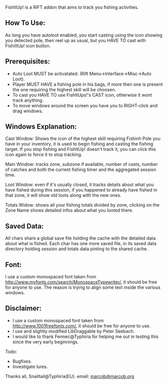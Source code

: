 FishItUp! is a RIFT addon that aims to track you fishing activities.

How To Use:
-----------
As long you have autoloot enabled, you start casting using the icon showing you detected pole, then reel up as usual, but you HAVE TO cast with FishiItUp! icon button.

Prerequisites:
--------------
- Auto Loot MUST be activatated. (Rift Menu->Interface->Misc->Auto Loot).
- Player MUST HAVE a fishing pole in his bags, if more then one is present the one requiring the highest skill will be choosen.
- To cast you HAVE TO use FishItUps!'s CAST icon, otherwise it wont track anything.
- To move windows around the screen you have you to RIGHT-click and drag windows.

Windows Explanation:
--------------------
Cast Window: 
Shows the icon of the highest skill requiring Fishinh Pole you have in your inventory, it is used to begin fishing and 
casting the fishing target. If you stop fishing and FishItUp! doesn't track it, you can click this icon again to force it 
to stop tracking.

Main Window: 
tracks zone, subzone if available, number of casts, number of catches and both the current fishing timer and the 
aggregated session time.

Loot Window: 
even if it's usually closed, it tracks details about what you have fished during this session, if you happened
to already have fished in that zone, it will show old loots along with the new ones.

Totals Widow: 
shows all your fishing totals divided by zone, clicking on the Zone Name shows detailed infos about what you
looted there.

Saved Data:
-----------
All chars share a global save file holding the cache with the detailed data about what is fished. Each char has one more
saved file, in its saved data directory holding session and totals data pinting to the shared cache.

Font:
-----
I use a custom monospaced font taken from http://www.myfonts.com/search/MonospaceTypewriter/, it should be free for anyone to use. 
The reason is trying to align some text inside the various windows.

Disclaimer:
-----------
- I use a custom monospaced font taken from http://www.1001freefonts.com/, it should be free for anyone to use.
- I use and slightly modified LibDraggable by Peter Seebach.
- I would like to thank Fennec@Typhiria for helping me out in testing this since the very early beginnings. 

Todo:
- Bugfixes.
- Investigate lures.


Thanks all, Snailtail@Typhiria(EU).
email: marcob@marcob.org
